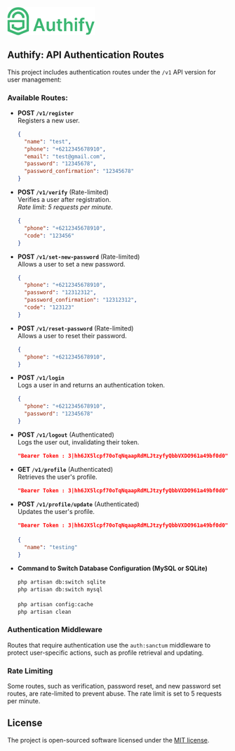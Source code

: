 <div><img src="https://github.com/nursaputrayow/Authify/blob/main/resources/images/Authify.png" alt="Authify Logo" style="width:200px;"/></div>

## Authify: API Authentication Routes

This project includes authentication routes under the `/v1` API version for user management:

### Available Routes:

- **POST `/v1/register`**  
  Registers a new user.

  ```json
  {
    "name": "test",
    "phone": "+6212345678910",
    "email": "test@gmail.com",
    "password": "12345678",
    "password_confirmation": "12345678"
  }
  ```

- **POST `/v1/verify`** (Rate-limited)  
  Verifies a user after registration.  
  *Rate limit: 5 requests per minute.*

  ```json
  {
    "phone": "+6212345678910",
    "code": "123456"
  }
  ```

- **POST `/v1/set-new-password`** (Rate-limited)  
  Allows a user to set a new password.

  ```json
  {
    "phone": "+6212345678910",
    "password": "12312312",
    "password_confirmation": "12312312",
    "code": "123123"
  }
  ```

- **POST `/v1/reset-password`** (Rate-limited)  
  Allows a user to reset their password.

  ```json
  {
    "phone": "+6212345678910",
  }
  ```

- **POST `/v1/login`**  
  Logs a user in and returns an authentication token.

  ```json
  {
    "phone": "+6212345678910",
    "password": "12345678"
  }
  ```

- **POST `/v1/logout`** (Authenticated)  
  Logs the user out, invalidating their token.

  ```json
  "Bearer Token : 3|hh6JX5lcpf70oTqNqaapRdMLJtzyfyQbbVXDO961a49bf0d0"
  ```

- **GET `/v1/profile`** (Authenticated)  
  Retrieves the user's profile.

  ```json
  "Bearer Token : 3|hh6JX5lcpf70oTqNqaapRdMLJtzyfyQbbVXDO961a49bf0d0"
  ```

- **POST `/v1/profile/update`** (Authenticated)  
  Updates the user's profile.

  ```json
  "Bearer Token : 3|hh6JX5lcpf70oTqNqaapRdMLJtzyfyQbbVXDO961a49bf0d0"

  {
    "name": "testing"
  }
  ```

- **Command to Switch Database Configuration (MySQL or SQLite)**
  ```bash
  php artisan db:switch sqlite
  php artisan db:switch mysql

  php artisan config:cache
  php artisan clean          
  ```

### Authentication Middleware

Routes that require authentication use the `auth:sanctum` middleware to protect user-specific actions, such as profile retrieval and updating.

### Rate Limiting

Some routes, such as verification, password reset, and new password set routes, are rate-limited to prevent abuse. The rate limit is set to 5 requests per minute.

## License

The project is open-sourced software licensed under the [MIT license](https://opensource.org/licenses/MIT).